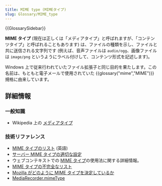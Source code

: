 ```yaml
---
title: MIME type (MIMEタイプ)
slug: Glossary/MIME_type
---
```


{{GlossarySidebar}}

**MIME タイプ** (現在は正しくは「メディアタイプ」と呼ばれますが、「コンテンツタイプ」と呼ばれることもあります) は、ファイルの種類を示し、ファイルと共に送信される文字列です (例えば、音声ファイルは `audio/ogg`、画像ファイルは `image/png` というようにラベル付けして、コンテンツ形式を記述します)。

Windows 上で従来行われていたファイル拡張子と同じ目的を果たします。この名前は、もともと電子メールで使用されていた {{glossary("mime","MIME")}} 規格に由来しています。

## 詳細情報

### 一般知識

- Wikipedia 上の [メディアタイプ](https://ja.wikipedia.org/wiki/メディアタイプ)

### 技術リファレンス

- [MIME タイプのリスト](http://www.iana.org/assignments/media-types/media-types.xhtml) (英語)
- [サーバー MIME タイプの適切な設定](/ja/docs/Properly_Configuring_Server_MIME_Types)
- ウェブコンテキストでの [MIME タイプ](/ja/docs/Web/HTTP/Basics_of_HTTP/MIME_types)の使用法に関する詳細情報。
- [MIME タイプの不完全なリスト](/ja/docs/Web/HTTP/Basics_of_HTTP/MIME_types/Complete_list_of_MIME_types)
- [Mozilla がどのように MIME タイプを決定しているか](/ja/docs/Mozilla/How_Mozilla_determines_MIME_Types)
- [MediaRecorder.mimeType](/ja/docs/Web/API/MediaRecorder/mimeType)
